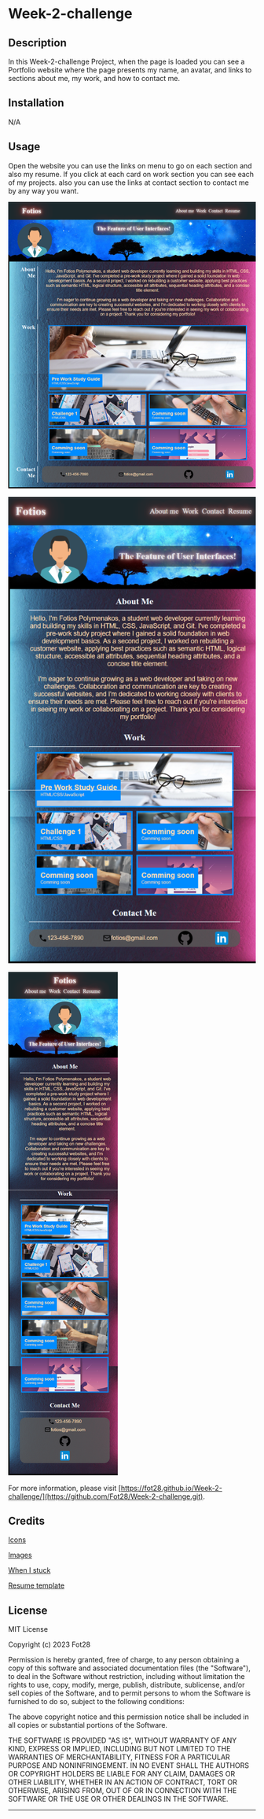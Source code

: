 # Week-2-challenge

## Description

In this Week-2-challenge Project, when the page is loaded you can see a Portfolio website where the page presents my name, an avatar, and links to sections about me, my work, and how to contact me.

## Installation

N/A

## Usage

Open the website you can use the links on menu to go on each section and also my resume. If you click at each card on work section you can see each of my projects.
also you can use the links at contact section to contact me by any way you want.


![Laptop screenshot](/images/screenshots/laptop.png)

![Tablet screenshot](/images/screenshots/tablet.png)

![Mobile screenshot](/images/screenshots/mobile.png)
    
For more information, please visit [https://fot28.github.io/Week-2-challenge/](https://github.com/Fot28/Week-2-challenge.git).

## Credits

[Icons](https://icons8.com/icons)

[Images](https://www.freepik.com/)

[When I stuck](https://stackoverflow.com/)

[Resume template](https://sampleresumetemplate.net/)

## License

MIT License

Copyright (c) 2023 Fot28

Permission is hereby granted, free of charge, to any person obtaining a copy
of this software and associated documentation files (the "Software"), to deal
in the Software without restriction, including without limitation the rights
to use, copy, modify, merge, publish, distribute, sublicense, and/or sell
copies of the Software, and to permit persons to whom the Software is
furnished to do so, subject to the following conditions:

The above copyright notice and this permission notice shall be included in all
copies or substantial portions of the Software.

THE SOFTWARE IS PROVIDED "AS IS", WITHOUT WARRANTY OF ANY KIND, EXPRESS OR
IMPLIED, INCLUDING BUT NOT LIMITED TO THE WARRANTIES OF MERCHANTABILITY,
FITNESS FOR A PARTICULAR PURPOSE AND NONINFRINGEMENT. IN NO EVENT SHALL THE
AUTHORS OR COPYRIGHT HOLDERS BE LIABLE FOR ANY CLAIM, DAMAGES OR OTHER
LIABILITY, WHETHER IN AN ACTION OF CONTRACT, TORT OR OTHERWISE, ARISING FROM,
OUT OF OR IN CONNECTION WITH THE SOFTWARE OR THE USE OR OTHER DEALINGS IN THE
SOFTWARE.

---